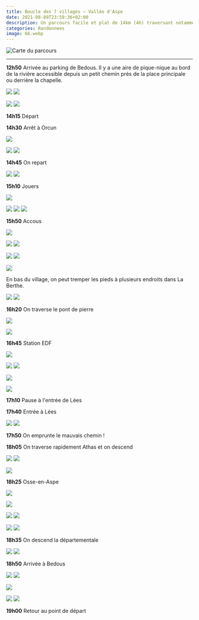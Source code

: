 ```yaml
---
title: Boucle des 7 villages — Vallée d'Aspe
date: 2021-08-09T23:59:36+02:00
description: Un parcours facile et plat de 14km (4h) traversant notamment Bedous, Accous et Osse-en-Aspe, avec peu d'ombre durant la marche mais de nombreuses opportunités de s'arrêter pour prendre une pause et profiter du lieu.
categories: Randonnees
image: 66.webp
---
```


![Carte du parcours](map.webp "Tracé : [fichier GPX](7-villages.gpx)")

---

**12h50** Arrivée au parking de Bedous. Il y a une aire de pique-nique au bord de la rivière accessible depuis un petit chemin près de la place principale ou derrière la chapelle.

![](realme-3.webp) ![](realme-4.webp)

![](realme-2.webp) ![](realme-1.webp)

**14h15** Départ

**14h30** Arrêt à Orcun

![](07.webp)

![](05.webp) ![](06.webp)

**14h45** On repart

![](13.webp) ![](14.webp)

**15h10** Jouers

![](20.webp)

![](22.webp) ![](21.webp) ![](23.webp)

**15h50** Accous

![](29.webp)

![](30.webp) ![](31.webp)

![](35.webp) ![](41.webp)

![](37.webp)

En bas du village, on peut tremper les pieds à plusieurs endroits dans La Berthe.

![](45.webp) ![](46.webp)

**16h20** On traverse le pont de pierre

![](51.webp)

![](58.webp)

**16h45** Station EDF

![](62.webp)

![](63.webp) ![](65.webp)

![](70.webp)

![](66.webp)

**17h10** Pause à l'entrée de Lées

**17h40** Entrée à Lées

![](71.webp) ![](73.webp)

**17h50** On emprunte le mauvais chemin !

**18h05** On traverse rapidement Athas et on descend

![](78.webp) ![](79.webp)

![](80.webp)

**18h25** Osse-en-Aspe

![](81.webp)

![](97.webp)

![](92.webp) ![](86.webp)

![](88.webp) ![](95.webp)

**18h35** On descend la départementale

![](98.webp) ![](99.webp)

**18h50** Arrivée à Bedous

![](100.webp) ![](101.webp)

![](103.webp)

![](104.webp) ![](106.webp)

**19h00** Retour au point de départ
